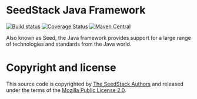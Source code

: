 # SeedStack Java Framework

[![Build status](https://travis-ci.org/seedstack/seed.svg?branch=master)](https://travis-ci.org/seedstack/seed) [![Coverage Status](https://coveralls.io/repos/seedstack/seed/badge.svg?branch=master)](https://coveralls.io/r/seedstack/seed?branch=master) [![Maven Central](https://maven-badges.herokuapp.com/maven-central/org.seedstack.seed/seed/badge.svg?style=flat)](https://maven-badges.herokuapp.com/maven-central/org.seedstack.seed/seed)

Also known as Seed, the Java framework provides support for a large range of technologies and standards from the Java world.

# Copyright and license

This source code is copyrighted by [The SeedStack Authors](https://github.com/seedstack/seedstack/blob/master/AUTHORS) and
released under the terms of the [Mozilla Public License 2.0](https://www.mozilla.org/MPL/2.0/). 

